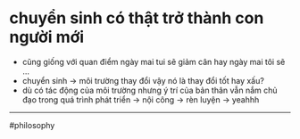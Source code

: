 # chuyển sinh có thật trở thành con người mới

- cũng giống với quan điểm ngày mai tui sẽ giảm cân hay ngày mai tôi sẽ ...
- chuyển sinh → môi trường thay đổi vậy nó là thay đổi tốt hay xấu?
- dù có tác động của môi trường nhưng ý trí của bản thân vẫn nắm chủ đạo trong quá trình phát triển → nội công → rèn luyện → yeahhh

---

#philosophy 
